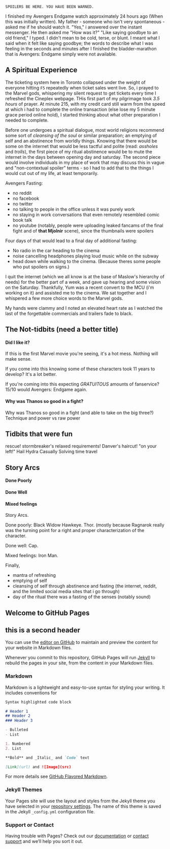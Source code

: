 ```
SPOILERS BE HERE. YOU HAVE BEEN WARNED.
```

I finished my Avengers Endgame watch approximately 24 hours ago (When this was initially written). My father - someone who isn't very spontaneous - asked me if he should watch it. "Yes," i answered over the instant messenger. He then asked me "How was it?" "Like saying goodbye to an old friend," I typed. I didn't mean to be cold, terse, or blunt. I meant what I said when it felt like saying goodbye; the words to describe what I was feeling in the seconds and minutes after I finished the bladder-marathon that is Avengers: Endgame simply were not available. 

## A Spiritual Experience

The ticketing system here in Toronto collapsed under the weight of everyone hitting `F5` repeatedly when ticket sales went live. So, i prayed to the Marvel gods, whispering my silent request to get tickets every time I refreshed the Cineplex webpage. THis first part of my pilgrimage took *3.5 hours* of prayer. At minute 215, with my credit card still warm from the speed at which i had to complete the online transaction (else lose my 5 minute grace period online hold), I started thinking about what other preparation I needed to complete.

Before one undergoes a spiritual dialogue, most world religions recommend some sort of _cleansing of the soul_ or similar preparation; an emptying of self and an abstinence from worldly things. Knowing that there would be some on the internet that would be less tactful and polite (read: _assholes_ and _trolls_), the first piece of my ritual abstinence would be to mute the internet in the days between opening day and saturday. The second piece would involve individuals in my place of work that may discuss this in vague and "non-contextual spoiler" terms - so I had to add that to the things I would cut out of my life, at least temporarily.

Avengers Fasting:
- no reddit
- no facebook
- no twitter
- no talking to people in the office unless it was purely work
- no staying in work conversations that even remotely resembled comic book talk
- no youtube (notably, people were uploading leaked fancams of the final fight and of **that Mjolnir** scene), since the thumbnails were spoilers

Four days of that would lead to a final day of additional fasting:
- No radio in the car heading to the cinema
- noise cancelling headphones playing loud music while on the subway
- head down while walking to the cinema. (Because theres some people who put spoilers on signs.)

I quit the internet (which we all know is at the base of Maslow's hierarchy of needs) for the better part of a week, and gave up hearing and some vision on the Saturday. Thankfully, Yum was a recent convert to the MCU (i'm working on it) and assisted me to the cinema. We sat together and I whispered a few more choice words to the Marvel gods.

My hands were clammy and I noted an elevated heart rate as I watched the last of the forgettable commercials and trailers fade to black. 

## The Not-tidbits (need a better title)
#### Did I like it?

If this is the first Marvel movie you're seeing, it's a hot mess. Nothing will make sense. 

If you come into this knowing some of these characters took 11 years to develop? It's a lot better.

If you're coming into this expecting _GRATUITOUS_ amounts of fanservice? 15/10 would Avengers: Endgame again.

#### Why was Thanos so good in a fight? 

Why was Thanos so good in a fight (and able to take on the big three?)
Technique and power vs raw power


## Tidbits that were fun

rescue!
stormbreaker's relaxed requirements!
Danver's haircut!
"on your left!"
Hail Hydra
Casually Solving time travel

## Story Arcs

#### Done Poorly

#### Done Well

#### Mixed feelings




Story Arcs.

Done poorly:
Black Widow
Hawkeye.
Thor. (mostly because Ragnarok really was the turning point for a right and proper characterization of the character.

Done well:
Cap.

Mixed feelings:
Iron Man.


Finally,

- mantra of refreshing
- emptying of self
- cleansing of self through abstinence and fasting (the internet, reddit, and the limited social media sites that i go through)
- day of the ritual there was a fasting of the senses (notably sound)




## Welcome to GitHub Pages

## this is a second header

You can use the [editor on GitHub](https://github.com/heymiguel/endgame-things/edit/master/index.md) to maintain and preview the content for your website in Markdown files.

Whenever you commit to this repository, GitHub Pages will run [Jekyll](https://jekyllrb.com/) to rebuild the pages in your site, from the content in your Markdown files.

### Markdown

Markdown is a lightweight and easy-to-use syntax for styling your writing. It includes conventions for

```markdown
Syntax highlighted code block

# Header 1
## Header 2
### Header 3

- Bulleted
- List

1. Numbered
2. List

**Bold** and _Italic_ and `Code` text

[Link](url) and ![Image](src)
```

For more details see [GitHub Flavored Markdown](https://guides.github.com/features/mastering-markdown/).

### Jekyll Themes

Your Pages site will use the layout and styles from the Jekyll theme you have selected in your [repository settings](https://github.com/heymiguel/endgame-things/settings). The name of this theme is saved in the Jekyll `_config.yml` configuration file.

### Support or Contact

Having trouble with Pages? Check out our [documentation](https://help.github.com/categories/github-pages-basics/) or [contact support](https://github.com/contact) and we’ll help you sort it out.
